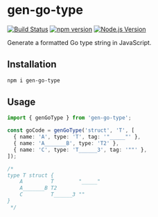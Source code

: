 # gen-go-type

[![Build Status](https://github.com/mgenware/gen-go-type/workflows/Build/badge.svg)](https://github.com/mgenware/gen-go-type/actions)
[![npm version](https://img.shields.io/npm/v/gen-go-type.svg?style=flat-square)](https://npmjs.com/package/gen-go-type)
[![Node.js Version](http://img.shields.io/node/v/gen-go-type.svg?style=flat-square)](https://nodejs.org/en/)

Generate a formatted Go type string in JavaScript.

## Installation

```sh
npm i gen-go-type
```

## Usage

```ts
import { genGoType } from 'gen-go-type';

const goCode = genGoType('struct', 'T', [
  { name: 'A', type: 'T', tag: '"_____"' },
  { name: 'A_______B', type: 'T2' },
  { name: 'C', type: 'T______3', tag: '""' },
]);

/*
type T struct {
    A         T        "_____"
    A_______B T2
    C         T______3 ""
}
 */
```
